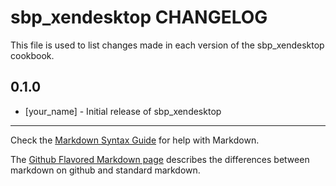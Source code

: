 sbp_xendesktop CHANGELOG
========================

This file is used to list changes made in each version of the sbp_xendesktop cookbook.

0.1.0
-----
- [your_name] - Initial release of sbp_xendesktop

- - -
Check the [Markdown Syntax Guide](http://daringfireball.net/projects/markdown/syntax) for help with Markdown.

The [Github Flavored Markdown page](http://github.github.com/github-flavored-markdown/) describes the differences between markdown on github and standard markdown.
